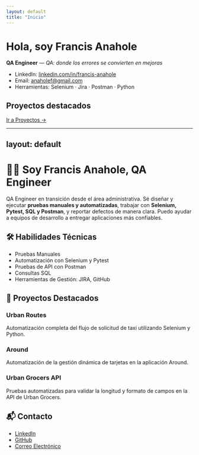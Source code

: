 ```yaml
---
layout: default
title: "Inicio"
---
```


# Hola, soy Francis Anahole
**QA Engineer** — *QA: donde los errores se convierten en mejoras*

- LinkedIn: [linkedin.com/in/francis-anahole](https://www.linkedin.com/in/francis-anahole)
- Email: anaholef@gmail.com
- Herramientas: Selenium · Jira · Postman · Python

## Proyectos destacados

[Ir a Proyectos →](/proyectos)

---
layout: default
---

# 👩‍💻 Soy **Francis Anahole**, QA Engineer

QA Engineer en transición desde el área administrativa. Sé diseñar y ejecutar **pruebas manuales y automatizadas**, trabajar con **Selenium, Pytest, SQL y Postman**, y reportar defectos de manera clara. Puedo ayudar a equipos de desarrollo a entregar aplicaciones más confiables.

## 🛠 Habilidades Técnicas

- Pruebas Manuales
- Automatización con Selenium y Pytest
- Pruebas de API con Postman
- Consultas SQL
- Herramientas de Gestión: JIRA, GitHub

## 📂 Proyectos Destacados

### Urban Routes

Automatización completa del flujo de solicitud de taxi utilizando Selenium y Python.

### Around

Automatización de la gestión dinámica de tarjetas en la aplicación Around.

### Urban Grocers API

Pruebas automatizadas para validar la longitud y formato de campos en la API de Urban Grocers.

## 📬 Contacto

- [LinkedIn](https://www.linkedin.com/in/francis-anahole)
- [GitHub](https://github.com/Francis2040)
- [Correo Electrónico](mailto:francis.anahole@example.com)

